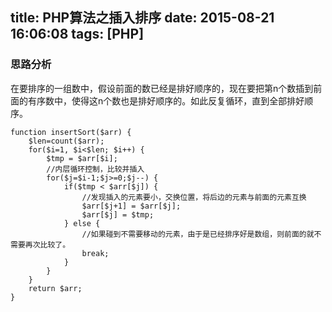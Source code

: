 title: PHP算法之插入排序
date: 2015-08-21 16:06:08
tags: [PHP]
---
### 思路分析

在要排序的一组数中，假设前面的数已经是排好顺序的，现在要把第n个数插到前面的有序数中，使得这n个数也是排好顺序的。如此反复循环，直到全部排好顺序。
<!-- more -->

    function insertSort($arr) {
        $len=count($arr); 
        for($i=1, $i<$len; $i++) {
            $tmp = $arr[$i];
            //内层循环控制，比较并插入
            for($j=$i-1;$j>=0;$j--) {
                if($tmp < $arr[$j]) {
                    //发现插入的元素要小，交换位置，将后边的元素与前面的元素互换
                    $arr[$j+1] = $arr[$j];
                    $arr[$j] = $tmp;
                } else {
                    //如果碰到不需要移动的元素，由于是已经排序好是数组，则前面的就不需要再次比较了。
                    break;
                }
            }
        }
        return $arr;
    }